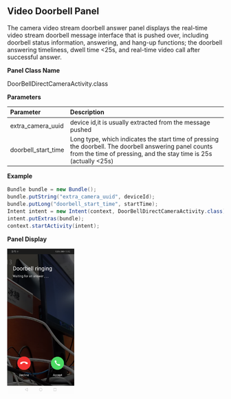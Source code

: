 ## Video Doorbell Panel

The camera video stream doorbell answer panel displays the real-time video stream doorbell message interface that is pushed over, including doorbell status information, answering, and hang-up functions; the doorbell answering timeliness, dwell time <25s, and real-time video call after successful answer.

**Panel Class Name**

DoorBellDirectCameraActivity.class

 **Parameters**

| Parameter     | Description                      |
| :---------------- | :----------------------------------- |
| extra_camera_uuid | device id,it is usually extracted from the message pushed |
|  doorbell_start_time | Long type, which indicates the start time of pressing the doorbell. The doorbell answering panel counts from the time of pressing, and the stay time is 25s (actually <25s) |

**Example**

```java
Bundle bundle = new Bundle();
bundle.putString("extra_camera_uuid", deviceId);
bundle.putLong("doorbell_start_time", startTime);
Intent intent = new Intent(context, DoorBellDirectCameraActivity.class);
intent.putExtras(bundle);
context.startActivity(intent);
```

**Panel Display**

<img src="./images/device-2020-03-12-191222.png" alt="面板示意图" style="zoom:33%;" />